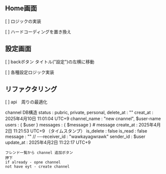## Home画面
[  ] ロジックの実装

[  ] ハードコーディングを置き換え

## 設定画面
[  ] backボタン タイトル("設定")の左横に移動

[  ] 各種設定ロジック実装


## リファクタリング
[  ] api　周りの最適化


channel 
DB構造
 status :  pubric, private, personal,
 delete_at : ""
 creat_at : 2025年4月10日 11:01:04 UTC+9
channel_name : "new cnannel", $user-name
users : { $user }
messages : { $message }
    # message
    create_at : 2025年4月2日 11:21:53 UTC+9 （タイムスタンプ）
    is_delete : false 
    is_read : false
    message : ""
    // ---receiver_id : "wawkayagwrawk"
    sender_id : $user
    update_at : 2025年4月2日 11:22:17 UTC+9


    フレンド一覧から channel 追加ボタン
    押下
    if already - opne channel
    not have eyt - create channel